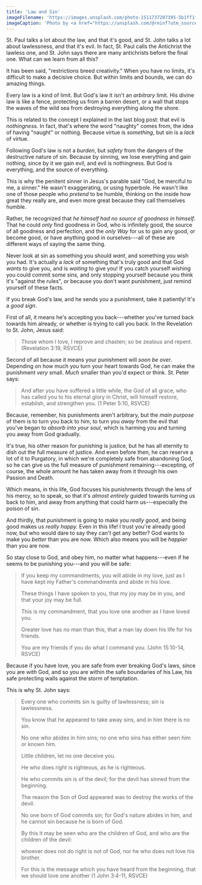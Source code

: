 ```yaml
---
title: 'Law and Sin'
imageFilename: 'https://images.unsplash.com/photo-1511737207395-5b1ff1f86e54?ixlib=rb-1.2.1&ixid=MnwxMjA3fDB8MHxwaG90by1wYWdlfHx8fGVufDB8fHx8&auto=format&fit=crop&w=1170&q=80'
imageCaption: 'Photo by <a href="https://unsplash.com/@reinf?utm_source=unsplash&utm_medium=referral&utm_content=creditCopyText">Raúl Nájera</a> on <a href="https://unsplash.com/?utm_source=unsplash&utm_medium=referral&utm_content=creditCopyText">Unsplash</a>   '
---
```


St. Paul talks a lot about the law, and that it's good, and St. John talks a lot about lawlessness, and that it's evil. In fact, St. Paul calls the Antichrist the lawless one, and St. John says there are many antichrists before the final one. What can we learn from all this?

It has been said, "restrictions breed creativity." When you have no limits, it's difficult to make a decisive choice. But within limits and bounds, we can do amazing things.

Every law is a kind of limit. But God's law it isn't an *arbitrary* limit. His divine law is like a fence, protecting us from a barren desert, or a wall that stops the waves of the wild sea from destroying everything along the shore.

This is related to the concept I explained in the last blog post: that evil is *nothingness.* In fact, that's where the word "naughty" comes from, the idea of having "naught" or nothing. Because virtue is *something*, but sin is a *lack* of virtue.

Following God's law is not a *burden*, but *safety* from the dangers of the destructive nature of sin. Because by sinning, we lose everything and gain nothing, since by it we gain evil, and evil is nothingness. But God is everything, and the source of everything.

This is why the penitent sinner in Jesus's parable said "God, be merciful to me, a sinner." He wasn't exaggerating, or using hyperbole. He wasn't like one of those people who *pretend* to be humble, thinking on the inside how great they really are, and even more great because they call themselves humble.

Rather, he recognized that *he himself had no source of goodness in himself*. That he could *only* find goodness in God, who is infinitely good, the source of all goodness and perfection, and the *only Way* for us to gain any good, or become good, or have anything good in ourselves---all of these are different ways of saying the same thing.

Never look at sin as something you should *want*, and something you wish you had. It's actually a *lack* of something that's truly good and that God *wants* to give you, and is *waiting* to give you! If you catch yourself wishing you could commit some sins, and only stopping yourself because you think it's "against the rules", or because you don't want punishment, just remind yourself of these facts.

If you break God's law, and he sends you a punishment, take it patiently! It's a *good sign*.

First of all, it means he's accepting you back---whether you've turned back towards him already, or whether is trying to call you back. In the Revelation to St. John, Jesus said:

> Those whom I love, I reprove and chasten; so be zealous and repent. (Revelation 3:19, RSVCE)

Second of all because it means your punishment will *soon be over*. Depending on how much you turn your heart towards God, he can make the punishment *very* small. *Much* smaller than you'd expect or think. St. Peter says:

> And after you have suffered a little while, the God of all grace, who has called you to his eternal glory in Christ, will himself restore, establish, and strengthen you. (1 Peter 5:10, RSVCE)

Because, remember, his punishments aren't arbitrary, but the *main purpose* of them is to turn you back to him, to turn you *away* from the evil that you've began to *absorb into your soul*, which is harming you and turning you away from God gradually.

It's true, his other reason for punishing is justice, but he has all eternity to dish out the full measure of justice. And even before then, he can reserve a lot of it to Purgatory, in which we're completely safe from abandoning God, so he can give us the full measure of punishment remaining---excepting, of course, the whole amount he has taken away from it through his own Passion and Death.

Which means, in this life, God focuses his punishments through the lens of his mercy, so to speak, so that it's *almost entirely* guided towards turning us back to him, and away from anything that could harm us---especially the poison of sin.

And thirdly, that punishment is going to make you *really good*, and being good makes us *really happy.* Even in this life! I trust you're already good now, but who would dare to say they can't get any better? God wants to make you *better* than you are now. Which also means you will be *happier* than you are now.

So stay close to God, and obey him, no matter what happens---even if he seems to be punishing you---and you will be safe:

> If you keep my commandments, you will abide in my love, just as I have kept my Father's commandments and abide in his love.
>
> These things I have spoken to you, that my joy may be in you, and that your joy may be full.
>
> This is my commandment, that you love one another as I have loved you.
>
> Greater love has no man than this, that a man lay down his life for his friends.
>
> You are my friends if you do what I command you. (John 15:10-14, RSVCE)

Because if you have love, you are safe from ever breaking God's laws, since you are *with* God, and so you are within the safe boundaries of his Law, his safe protecting walls against the storm of temptation.

This is why St. John says:

> Every one who commits sin is guilty of lawlessness; sin is lawlessness.
>
> You know that he appeared to take away sins, and in him there is no sin.
>
> No one who abides in him sins; no one who sins has either seen him or known him.
>
> Little children, let no one deceive you.
>
> He who does right is righteous, as he is righteous.
>
> He who commits sin is of the devil; for the devil has sinned from the beginning.
>
> The reason the Son of God appeared was to destroy the works of the devil.
>
> No one born of God commits sin; for God's nature abides in him, and he cannot sin because he is born of God.
>
> By this it may be seen who are the children of God, and who are the children of the devil:
>
> whoever does not do right is not of God, nor he who does not love his brother.
>
> For this is the message which you have heard from the beginning, that we should love one another (1 John 3:4-11, RSVCE)